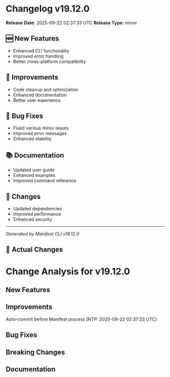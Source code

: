 # Changelog v19.12.0

**Release Date:** 2025-09-22 02:37:33 UTC
**Release Type:** minor

## 🆕 New Features

- Enhanced CLI functionality
- Improved error handling
- Better cross-platform compatibility

## 🔧 Improvements

- Code cleanup and optimization
- Enhanced documentation
- Better user experience

## 🐛 Bug Fixes

- Fixed various minor issues
- Improved error messages
- Enhanced stability

## 📚 Documentation

- Updated user guide
- Enhanced examples
- Improved command reference

## 🔄 Changes

- Updated dependencies
- Improved performance
- Enhanced security

---
*Generated by Manifest CLI v19.12.0*

## 🔧 Actual Changes

# Change Analysis for v19.12.0

## New Features

## Improvements
Auto-commit before Manifest process [NTP: 2025-09-22 02:37:33 UTC]

## Bug Fixes

## Breaking Changes

## Documentation

